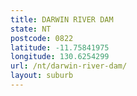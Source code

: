 ```yaml
---
title: DARWIN RIVER DAM
state: NT
postcode: 0822
latitude: -11.75841975
longitude: 130.6254299
url: /nt/darwin-river-dam/
layout: suburb
---
```

